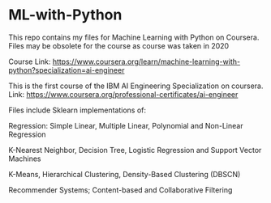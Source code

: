 # ML-with-Python

This repo contains my files for Machine Learning with Python on Coursera. Files may be obsolete for the course as course was taken in 2020

Course Link: https://www.coursera.org/learn/machine-learning-with-python?specialization=ai-engineer

This is the first course of the IBM AI Engineering Specialization on coursera. Link: https://www.coursera.org/professional-certificates/ai-engineer

Files include Sklearn implementations of:

Regression: Simple Linear, Multiple Linear, Polynomial and Non-Linear Regression

K-Nearest Neighbor, Decision Tree, Logistic Regression and Support Vector Machines

K-Means, Hierarchical Clustering, Density-Based Clustering (DBSCN)

Recommender Systems; Content-based and Collaborative Filtering
